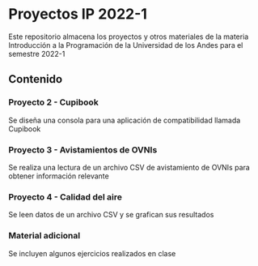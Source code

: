 # Proyectos IP 2022-1

Este repositorio almacena los proyectos y otros materiales de la materia Introducción a la Programación de la Universidad de los Andes para el semestre 2022-1

## Contenido 

### Proyecto 2 - Cupibook

Se diseña una consola para una aplicación de compatibilidad llamada Cupibook

### Proyecto 3 - Avistamientos de OVNIs

Se realiza una lectura de un archivo CSV de avistamiento de OVNIs para obtener información relevante

### Proyecto 4 - Calidad del aire

Se leen datos de un archivo CSV y se grafican sus resultados

### Material adicional

Se incluyen algunos ejercicios realizados en clase
